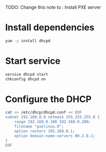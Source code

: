 TODO: Change this note to : Install PXE server

Install dependencies
====================

``` bash
yum -y install dhcpd
```

Start service
=============

``` bash
service dhcpd start
chkconfig dhcpd on
```

Configure the DHCP
==================

``` bash
cat >> /etc/dhcp/dhcpd.conf << EOF
subnet 192.168.0.0 netmask 255.255.255.0 {
    range 192.168.0.100 192.168.0.200;
    filename "pxelinux.0";
    option routers 192.168.0.1;
    option domain-name-servers 89.2.0.1;
}
EOF
```

